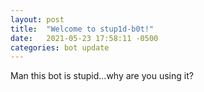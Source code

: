 ```yaml
---
layout: post
title:  "Welcome to stup1d-b0t!"
date:   2021-05-23 17:58:11 -0500
categories: bot update
---
```

Man this bot is stupid...why are you using it?
